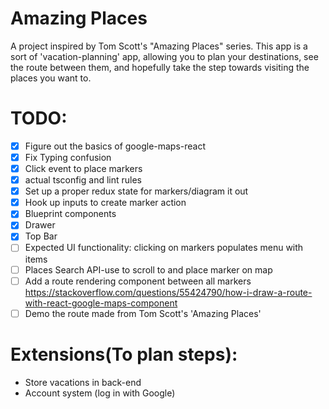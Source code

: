 # Amazing Places

A project inspired by Tom Scott's "Amazing Places" series.
This app is a sort of 'vacation-planning' app, allowing you to plan your destinations, see the route between them,
and hopefully take the step towards visiting the places you want to.

# TODO:
- [x] Figure out the basics of google-maps-react
- [x] Fix Typing confusion
- [x] Click event to place markers
- [x] actual tsconfig and lint rules
- [x] Set up a proper redux state for markers/diagram it out
- [x] Hook up inputs to create marker action
- [x] Blueprint components
- [x] Drawer
- [x] Top Bar
- [ ] Expected UI functionality: clicking on markers populates menu with items
- [ ] Places Search API-use to scroll to and place marker on map
- [ ] Add a route rendering component between all markers https://stackoverflow.com/questions/55424790/how-i-draw-a-route-with-react-google-maps-component
- [ ] Demo the route made from Tom Scott's 'Amazing Places'

# Extensions(To plan steps):
- Store vacations in back-end
- Account system (log in with Google)


